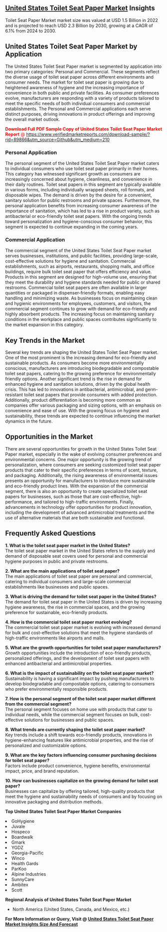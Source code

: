<h2><a href="https://www.verifiedmarketreports.com/download-sample/?rid=89866&amp;utm_source=Github&amp;utm_medium=210" target="_blank">United States Toilet Seat Paper Market</a> Insights</h2><p>Toilet Seat Paper Market market size was valued at USD 1.5 Billion in 2022 and is projected to reach USD 2.3 Billion by 2030, growing at a CAGR of 6.1% from 2024 to 2030.</p><p><h2>United States Toilet Seat Paper Market by Application</h2><p>The United States Toilet Seat Paper market is segmented by application into two primary categories: Personal and Commercial. These segments reflect the diverse usage of toilet seat paper across different environments and consumer needs. The market for toilet seat paper is growing due to heightened awareness of hygiene and the increasing importance of convenience in both public and private facilities. As consumer preferences evolve, manufacturers are responding with a variety of products tailored to meet the specific needs of both individual consumers and commercial establishments. The Personal and Commercial applications each serve distinct purposes, driving innovations in product offerings and improving the overall market outlook.</p><p><p><span class=""><span style="color: #ff0000;"><strong>Download Full PDF Sample Copy of United States Toilet Seat Paper Market Report</strong> @ </span><a href="https://www.verifiedmarketreports.com/download-sample/?rid=89866&amp;utm_source=Github&amp;utm_medium=210" target="_blank">https://www.verifiedmarketreports.com/download-sample/?rid=89866&amp;utm_source=Github&amp;utm_medium=210</a></span></p></p><h3>Personal Application</h3><p>The personal segment of the United States Toilet Seat Paper market caters to individual consumers who use toilet seat paper primarily in their homes. This category has witnessed significant growth as consumers are increasingly concerned about hygiene, cleanliness, and convenience in their daily routines. Toilet seat papers in this segment are typically available in various forms, including individually wrapped sheets, roll formats, and disposable wipes. The demand is driven by the desire for a convenient, sanitary solution for public restrooms and private spaces. Furthermore, the personal application benefits from increasing consumer awareness of the importance of sanitation, which has led to a rise in product variety, such as antibacterial or eco-friendly toilet seat papers. With the ongoing trends toward personalization and hygiene-conscious consumer behavior, this segment is expected to continue expanding in the coming years.</p><h3>Commercial Application</h3><p>The commercial segment of the United States Toilet Seat Paper market serves businesses, institutions, and public facilities, providing large-scale, cost-effective solutions for hygiene and sanitation. Commercial establishments, such as airports, restaurants, shopping malls, and office buildings, require bulk toilet seat paper that offers efficiency and value. Products in this segment are designed for high-volume use, ensuring that they meet the durability and hygiene standards needed for public or shared restrooms. Commercial toilet seat papers are often available in larger quantities or packaged in dispenser-friendly formats, enabling easy handling and minimizing waste. As businesses focus on maintaining clean and hygienic environments for employees, customers, and visitors, the commercial segment continues to grow with demand for eco-friendly and highly absorbent products. The increasing focus on maintaining sanitary conditions in the workplace and public spaces contributes significantly to the market expansion in this category.</p><h2>Key Trends in the Market</h2><p>Several key trends are shaping the United States Toilet Seat Paper market. One of the most prominent is the increasing demand for eco-friendly and sustainable products. As consumers become more environmentally conscious, manufacturers are introducing biodegradable and compostable toilet seat papers, catering to the growing preference for environmentally friendly options. Another significant trend is the rise in demand for enhanced hygiene and sanitation solutions, driven by the global health crisis. This has led to innovations in antibacterial, antimicrobial, and germ-resistant toilet seat papers that provide consumers with added protection. Additionally, product differentiation is becoming more common as companies offer various packaging and sizing options, with an emphasis on convenience and ease of use. With the growing focus on hygiene and sustainability, these trends are expected to continue influencing the market dynamics in the future.</p><h2>Opportunities in the Market</h2><p>There are several opportunities for growth in the United States Toilet Seat Paper market, especially in the wake of evolving consumer preferences and environmental concerns. One major opportunity is the growing trend of personalization, where consumers are seeking customized toilet seat paper products that cater to their specific preferences in terms of scent, texture, and packaging. Additionally, the rising awareness of environmental issues presents an opportunity for manufacturers to introduce more sustainable and eco-friendly product lines. With the expansion of the commercial segment, there is also an opportunity to create specialized toilet seat papers for businesses, such as those that are cost-effective, high-performance, and tailored to high-traffic environments. Finally, advancements in technology offer opportunities for product innovation, including the development of advanced antimicrobial treatments and the use of alternative materials that are both sustainable and functional.</p><h2>Frequently Asked Questions</h2><p><strong>1. What is the toilet seat paper market in the United States?</strong><br> The toilet seat paper market in the United States refers to the supply and demand of disposable seat covers used for personal and commercial hygiene purposes in public and private restrooms.</p><p><strong>2. What are the main applications of toilet seat paper?</strong><br> The main applications of toilet seat paper are personal and commercial, catering to individual consumers and large-scale commercial establishments like businesses and public spaces.</p><p><strong>3. What is driving the demand for toilet seat paper in the United States?</strong><br> The demand for toilet seat paper in the United States is driven by increasing hygiene awareness, the rise in commercial spaces, and the growing preference for sustainable, eco-friendly products.</p><p><strong>4. How is the commercial toilet seat paper market evolving?</strong><br> The commercial toilet seat paper market is evolving with increased demand for bulk and cost-effective solutions that meet the hygiene standards of high-traffic environments like airports and malls.</p><p><strong>5. What are the growth opportunities for toilet seat paper manufacturers?</strong><br> Growth opportunities include the introduction of eco-friendly products, personalized offerings, and the development of toilet seat papers with enhanced antibacterial and antimicrobial properties.</p><p><strong>6. What is the impact of sustainability on the toilet seat paper market?</strong><br> Sustainability is having a significant impact by pushing manufacturers to develop biodegradable and compostable options, catering to consumers who prefer environmentally responsible products.</p><p><strong>7. How is the personal segment of the toilet seat paper market different from the commercial segment?</strong><br> The personal segment focuses on home use with products that cater to individual needs, while the commercial segment focuses on bulk, cost-effective solutions for businesses and public spaces.</p><p><strong>8. What trends are currently shaping the toilet seat paper market?</strong><br> Key trends include a shift towards eco-friendly products, innovations in hygiene-enhancing features like antimicrobial properties, and the rise of personalized and customizable options.</p><p><strong>9. What are the key factors influencing consumer purchasing decisions for toilet seat paper?</strong><br> Factors include product convenience, hygiene benefits, environmental impact, price, and brand reputation.</p><p><strong>10. How can businesses capitalize on the growing demand for toilet seat paper?</strong><br> Businesses can capitalize by offering tailored, high-quality products that meet the hygiene and sustainability needs of consumers and by focusing on innovative packaging and distribution methods.</p></p><p><strong>Top United States Toilet Seat Paper Market Companies</strong></p><div data-test-id=""><p><li>GoHygiene</li><li> Juvale</li><li> Hospeco</li><li> Boardwalk</li><li> Gmark</li><li> YGDZ</li><li> Georgia-Pacific</li><li> Winco</li><li> Health Gards</li><li> ParKoo</li><li> Alpine Industries</li><li> SunnyCare</li><li> Ambitex</li><li> Scott</li></p><div><strong>Regional Analysis of&nbsp;United States Toilet Seat Paper Market</strong></div><ul><li dir="ltr"><p dir="ltr">North America&nbsp;(United States, Canada, and Mexico, etc.)</p></li></ul><p><strong>For More Information or Query, Visit @&nbsp;</strong><strong><a href="https://www.verifiedmarketreports.com/product/global-toilet-seat-paper-market-growth-2019-2024/?utm_source=Github&amp;utm_medium=210" target="_blank">United States Toilet Seat Paper Market Insights Size And Forecast</a></strong></p></div>
